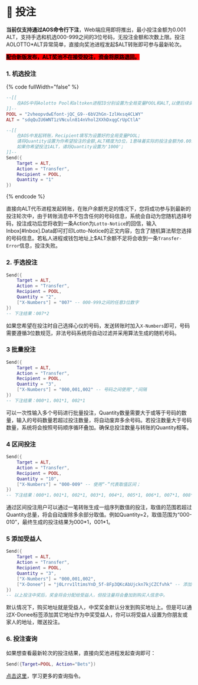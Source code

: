 # 🎲 投注

**当前仅支持通过AOS命令行下注**，Web端应用即将推出，最小投注金额为0.001 ALT，支持手选和机选000-999之间的3位号码，无投注金额和次数上限。投注AOLOTTO\*ALT异常简单，直接向奖池进程发起$ALT转账即可参与最新轮次。

<mark style="background-color:red;">**配合新版发布，ALT奖池不在接受投注，资金将原路退回。**</mark>

### 1. 机选投注

{% code fullWidth="false" %}
```lua
--[[
	在AOS中将Aolotto Pool和altoken进程ID分别设置为全局变量POOL和ALT,以便后续调用。
]]--
POOL = "2vheopvdwEfont-jQC_G9--6bV2hGn-IzlHxsq4CLWY" 
ALT = "sdqQuIU6WNT1zVNculn814nVhol2XXhDxqgCrUpCtlA" 

--[[
	在AOS中发起转账，Recipient填写为设置好的全局变量POOL;
	请将Quantity设置为你希望投注的金额,ALT精度为3位，1意味着实际的投注金额为0.001ALT；
	如果你希望投注1ALT，请将Quantity设置为'1000';
]]--
Send({ 
	Target = ALT, 
	Action = "Transfer", 
	Recipient = POOL, 
	Quantity = "1" 
})
```
{% endcode %}

直接向ALT代币进程发起转账，在账户余额充足的情况下，您将成功参与到最新的投注轮次中，由于转账消息中不包含任何的号码信息，系统会自动为您随机选择号码，投注成功后您将收到一条Action为`Lotto-Notice`的回信，输入Inbox\[#Inbox].Data即可打印Lotto-Notice的正文内容，包含了随机算法帮您选择的号码信息。若私人进程或钱包地址上$ALT余额不足将会收到一条`Transfer-Error`信息，投注失败。

### 2. 手选投注

```lua
Send({ 
	Target = ALT, 
	Action = "Transfer", 
	Recipient = POOL, 
	Quantity = "2",
	["X-Numbers"] = "007" -- 000-999之间的任意3位数字
})
-- 下注结果：007*2
```

如果您希望在投注时自己选择心仪的号码，发送转账时加入`X-Numbers`即可，号码需要遵循3位数规范，非法号码系统将自动过滤并采用算法生成的随机号码。

### 3 批量投注

```lua
Send({ 
	Target = ALT, 
	Action = "Transfer", 
	Recipient = POOL, 
	Quantity = "3",
	["X-Numbers"] = "000,001,002" -- 号码之间使用","间隔
})
-- 下注结果：000*1，001*1, 002*1
```

可以一次性输入多个号码进行批量投注，Quantity数量需要大于或等于号码的数量，输入的号码数量若超过投注数量，将自动废弃多余号码。若投注数量大于号码数量，系统将会按照号码顺序循环叠加。确保总投注数量与转账的Quantity相等。

### 4 区间投注

```lua
Send({ 
	Target = ALT, 
	Action = "Transfer", 
	Recipient = POOL, 
	Quantity = "10",
	["X-Numbers"] = "000-009" -- 使用“-”代表取值区间；
})
-- 下注结果：000*1，001*1, 002*1, 003*1, 004*1, 005*1, 006*1, 007*1, 008*1, 009*1   
```

通过区间投注用户可以通过一笔转账生成一组序列数值的投注，取值的范围若超过Quantity总量，将会自动废除多余部分取值。例如Quantity=2，取值范围为“000-010”，最终生成的投注结果为000\*1，001\*1。

### 5 添加受益人

```lua
Send({ 
	Target = ALT, 
	Action = "Transfer", 
	Recipient = POOL, 
	Quantity = "3",
	["X-Numbers"] = "000,001,002",
	["X-Donee"] = "j0Lrrv1ltimsYnD_5f-8Fp3QKcAbUjckn7kjCZCfvhk" -- 添加受益人tag和地址，地址务必为aos process地址，AR钱包地址无法发起提取奖金的请求；
})
-- 以上投注中奖后，奖金将会分配给受益人，但投注量将会叠加到购买人信息中。
```

默认情况下，购买地址就是受益人，中奖奖金默认分发到购买地址上。但是可以通过X-Donee标签添加其它地址作为中奖受益人，你可以将受益人设置为你朋友或家人的地址，赠送投注。

### 6. 投注查询

如果想查看最新轮次的投注结果，直接向奖池进程发起查询即可：

```lua
Send({Target=POOL, Action="Bets"})
```

[点击这里](cha-xun-zhi-ling.md)，学习更多的查询指令。
